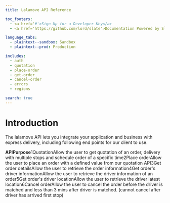 ```yaml
---
title: Lalamove API Reference

toc_footers:
  - <a href='#'>Sign Up for a Developer Key</a>
  - <a href='https://github.com/lord/slate'>Documentation Powered by Slate</a>

language_tabs:
  - plaintext--sandbox: Sandbox
  - plaintext--prod: Production

includes:
  - auth
  - quotation
  - place-order
  - get-order
  - cancel-order
  - errors
  - regions

search: true
---
```


# Introduction

The lalamove API lets you integrate your application and business with express delivery, including following end points for our client to use.

**APIPurpose**1QuotationAllow the user to get quotation of an order, delivery with multiple stops and schedule order of a specific time2Place orderAllow the user to place an order with a defined value from our quotation API3Get order detailsAllow the user to retrieve the order information4Get order's driver informationAllow the user to retrieve the driver information of an order5Get order's driver locationAllow the user to retrieve the driver latest location6Cancel orderAllow the user to cancel the order before the driver is matched and less than 3 mins after driver is matched. (cannot cancel after driver has arrived first stop)
